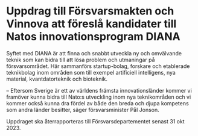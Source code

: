 # Uppdrag till Försvarsmakten och Vinnova att föreslå kandidater till Natos innovationsprogram DIANA

Syftet med DIANA är att finna och snabbt utveckla ny och omvälvande teknik som kan bidra till att lösa problem och utmaningar på försvarsområdet. Här sammanförs startup-bolag, forskare och etablerade teknikbolag inom områden som till exempel artificiell intelligens, nya material, kvantdatorteknik och bioteknik.

– Eftersom Sverige är ett av världens främsta innovationsländer kommer vi framöver kunna bidra till Nato:s utveckling inom nya teknikområden och vi kommer också kunna dra fördel av både den breda och djupa kompetens som andra länder besitter, säger försvarsminister Pål Jonson.

Uppdraget ska återrapporteras till Försvarsdepartementet senast 31 okt 2023.
